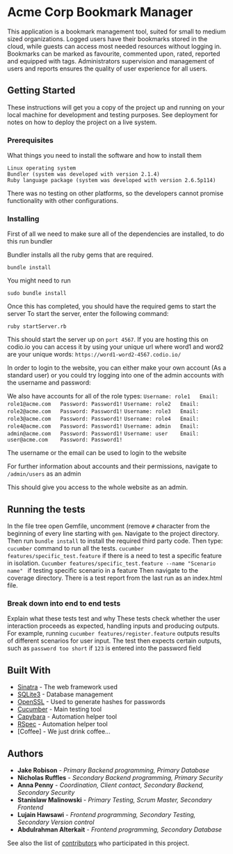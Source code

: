 # Acme Corp Bookmark Manager
This application is a bookmark management tool, suited for small to medium sized organizations. 
Logged users have their bookmarks stored in the cloud, while guests can access most needed resources without logging in.
Bookmarks can be marked as favourite, commented upon, rated, reported and equipped with tags.
Administrators supervision and management of users and reports ensures the quality of user experience for all users.

## Getting Started

These instructions will get you a copy of the project up and running on your local machine for development and testing purposes. See deployment for notes on how to deploy the project on a live system.

### Prerequisites

What things you need to install the software and how to install them

```
Linux operating system
Bundler (system was developed with version 2.1.4)
Ruby language package (system was developed with version 2.6.5p114)
```

There was no testing on other platforms, so the developers cannot promise functionality with other configurations.

### Installing

First of all we need to make sure all of the dependencies are installed, to do this run bundler

Bundler installs all the ruby gems that are required.

```
bundle install
```
You might need to run
```
sudo bundle install
```

Once this has completed, you should have the required gems to start the server
To start the server, enter the following command:

```
ruby startServer.rb
```

This should start the server up on `port 4567`. If you are hosting this on codio.io you can access it by using your unique url where word1 and word2 are your unique words: `https://word1-word2-4567.codio.io/`

In order to login to the website, you can either make your own account (As a standard user) or you could try logging into one of the admin accounts with the username and password:

We also have accounts for all of the role types:
`Username: role1   Email: role1@acme.com   Password: Password1!`
`Username: role2   Email: role2@acme.com   Password: Password1!`
`Username: role3   Email: role3@acme.com   Password: Password1!`
`Username: role4   Email: role4@acme.com   Password: Password1!`
`Username: admin   Email: admin@acme.com   Password: Password1!`
`Username: user    Email: user@acme.com    Password: Password1!`

The username or the email can be used to login to the website

For further information about accounts and their permissions, navigate to `/admin/users` as an admin

This should give you access to the whole website as an admin.

## Running the tests

In the file tree open Gemfile, uncomment (remove `#` character from the beginning of every line starting with `gem`. 
Navigate to the project directory. 
Then run `bundle install` to install the required third party code. Then type:
`cucumber` command to run all the tests.
`cucumber features/specific_test.feature` if there is a need to test a specific feature in isolation. 
`Cucumber features/specific_test.feature --name "Scenario name" ` if testing specific scenario in a feature
Then navigate to the coverage directory. There is a test report from the last run as an index.html file. 

### Break down into end to end tests
Explain what these tests test and why
These tests check whether the user interaction proceeds as expected, handling inputs and producing outputs.
For example, running `cucumber features/register.feature` outputs results of different scenarios for user input.
The test then expects certain outputs, such as `password too short` if `123` is entered into the password field



## Built With

* [Sinatra](http://sinatrarb.com/intro.html) - The web framework used
* [SQLite3](https://rubygems.org/gems/sqlite3/versions/1.3.11) - Database management
* [OpenSSL](https://docs.ruby-lang.org/en/2.1.0/OpenSSL.html) - Used to generate hashes for passwords
* [Cucumber](https://cucumber.io/) - Main testing tool
* [Capybara](https://github.com/teamcapybara/capybara) - Automation helper tool
* [RSpec](https://rspec.info/) - Automation helper tool
* [Coffee] - We just drink coffee...

## Authors

* **Jake Robison** - *Primary Backend programming, Primary Database*
* **Nicholas Ruffles** - *Secondary Backend programming, Primary Security*
* **Anna Penny** - *Coordination, Client contact, Secondary Backend, Secondary Security*
* **Stanislaw Malinowski** - *Primary Testing, Scrum Master, Secondary Frontend*
* **Lujain Hawsawi** - *Frontend programming, Secondary Testing, Secondary Version control*
* **Abdulrahman	Alterkait** - *Frontend programming, Secondary Database*

See also the list of [contributors](https://git.shefcompsci.org.uk/com1001-2019-20/team22/project/-/project_members) who participated in this project.

